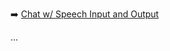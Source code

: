 ➡️ [Chat w/ Speech Input and Output](todo.md#chapter-27-chat-completions-w-speech-input-and-output)

...
